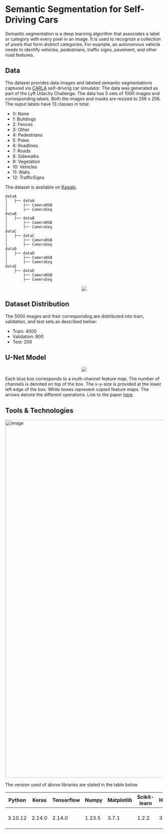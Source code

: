 # Semantic Segmentation for Self-Driving Cars

Semantic segmentation is a deep learning algorithm that associates a label or category with every pixel in an image. It is used to recognize a collection of pixels that form distinct categories. For example, an autonomous vehicle needs to identify vehicles, pedestrians, traffic signs, pavement, and other road features.

## Data
The dataset provides data images and labeled semantic segmentations captured via <a href = "https://carla.org/">CARLA</a> self-driving car simulator. The data was generated as part of the Lyft Udacity Challenge. The data has 5 sets of 1000 images and corresponding labels. Both the images and masks are resized to 256 x 256. The ouput labels have 13 classes in total:
- 0: None
- 1: Buildings
- 2: Fences
- 3: Other
- 4: Pedestrians
- 5: Poles
- 6: Roadlines
- 7: Roads
- 8: Sidewalks
- 9: Vegetation
- 10: Vehicles
- 11: Walls
- 12: TrafficSigns

The dataset is available on <a href = "https://www.kaggle.com/datasets/kumaresanmanickavelu/lyft-udacity-challenge">Kaggle</a>.
```
dataA
│   ├── dataA
│       ├── CameraRGB
|       ├── CameraSeg
dataB
│   ├── dataB
│       ├── CameraRGB
|       ├── CameraSeg
dataC
│   ├── dataC
│       ├── CameraRGB
|       ├── CameraSeg
dataD
│   ├── dataD
│       ├── CameraRGB
|       ├── CameraSeg
dataE
    ├── dataE
        ├── CameraRGB
        ├── CameraSeg
```
<p align = center><img src = "https://github.com/naik24/Semantic-Segmentation-for-Self-Driving-Cars/assets/69704762/3b4d503f-3d40-499c-b09f-4c0b565e80e2"</p>

## Dataset Distribution
The 5000 images and their corresponding are distributed into train, validation, and test sets as described below:
- Train: 4000
- Validation: 800
- Test: 200

## U-Net Model

<p align = "center"><img src="https://github.com/naik24/Semantic-Segmentation-for-Self-Driving-Cars/assets/69704762/a9fca134-f939-4065-baa5-a5b8d3a1041d"></p>


Each blue box corresponds to a multi-channel feature map. The number of channels is denoted on top of the box. The x-y-size is provided at the lower left edge of the box. White boxes represent copied feature maps. The arrows denote the different operations. Link to the paper <a href = "https://arxiv.org/pdf/1505.04597.pdf">here</a>.

## Tools & Technologies
<img width="1145" alt="image" src="https://github.com/naik24/Semantic-Segmentation-for-Self-Driving-Cars/assets/69704762/9fbf2341-0bc8-43cd-88f9-eee3920d36d7">

The version used of above libraries are stated in the table below

<div align="center">
    
| Python | Keras | Tensorflow | Numpy | Matplotlib | Scikit-learn | HDF5 | GPU              |
|--------|-------|------------|-------|------------|--------------|------|------------------|
|3.10.12 |2.14.0 |2.14.0      |1.23.5 |3.7.1       |1.2.2         |3.9.0 | Nvidia Tesla V100|

</div>
